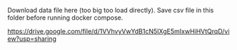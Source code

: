 Download data file here (too big too load directly).  Save csv file in this folder before running docker compose.

https://drive.google.com/file/d/1VVhvyVwYdB1cN5IXgE5mIxwHiHVtQrqD/view?usp=sharing
